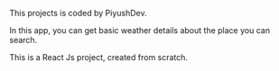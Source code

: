 This projects is coded by PiyushDev.

In this app, you can get basic weather details about the place you can search.

This is a React Js project, created from scratch.